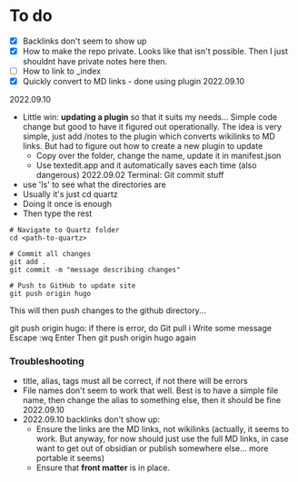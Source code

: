 # To do 
- [x] Backlinks don't seem to show up 
- [x] How to make the repo private. Looks like that isn't possible. Then I just shouldnt have private notes here then. 
- [ ] How to link to _index
- [x] Quickly convert to MD links - done using plugin 2022.09.10 

2022.09.10 
- Little win: **updating a plugin** so that it suits my needs... Simple code change but good to have it figured out operationally. The idea is very simple, just add /notes to the plugin which converts wikilinks to MD links. But had to figure out how to create a new plugin to update
	- Copy over the folder, change the name, update it in manifest.json
	- Use textedit.app and it automatically saves each time (also dangerous)
2022.09.02 
Terminal: Git commit stuff 
- use 'ls' to see what the directories are
- Usually it's just cd quartz
- Doing it once is enough 
- Then type the rest 

```shell
# Navigate to Quartz folder
cd <path-to-quartz>

# Commit all changes
git add .
git commit -m "message describing changes"

# Push to GitHub to update site
git push origin hugo
```

This will then push changes to the github directory...

git push origin hugo: if there is error, do 
Git pull
i
Write some message
Escape
:wq
Enter
Then git push origin hugo again


### Troubleshooting
- title, alias, tags must all be correct, if not there will be errors
- File names don't seem to work that well. Best is to have a simple file name, then change the alias to something else, then it should be fine 2022.09.10 
- 2022.09.10 backlinks don't show up: 
	- Ensure the links are the MD links, not wikilinks (actually, it seems to work. But anyway, for now should just use the full MD links, in case want to get out of obsidian or publish somewhere else... more portable it seems)
	- Ensure that **front matter** is in place. 